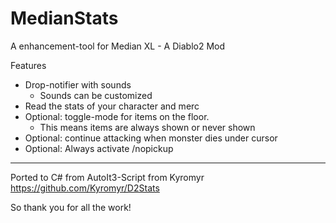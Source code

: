 # MedianStats
A enhancement-tool for Median XL - A Diablo2 Mod

Features
- Drop-notifier with sounds
  - Sounds can be customized
- Read the stats of your character and merc
- Optional: toggle-mode for items on the floor.
  - This means items are always shown or never shown
- Optional: continue attacking when monster dies under cursor
- Optional: Always activate /nopickup

---

</hl>

Ported to C# from AutoIt3-Script from Kyromyr</br>
https://github.com/Kyromyr/D2Stats

So thank you for all the work!